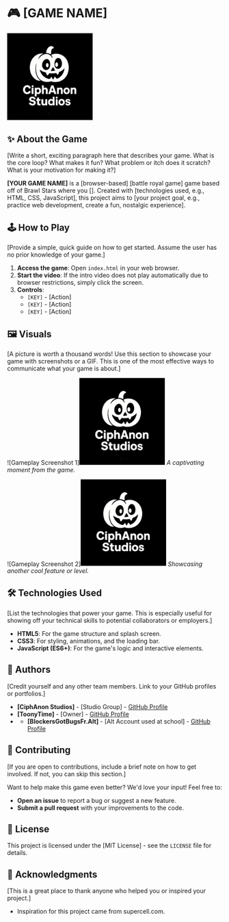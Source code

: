 # 🎮 [GAME NAME]

<img src="StudiosImage.png" alt="Game Header Image or Logo" width="200">

## ✨ About the Game

[Write a short, exciting paragraph here that describes your game. What is the core loop? What makes it fun? What problem or itch does it scratch? What is your motivation for making it?]

**[YOUR GAME NAME]** is a [browser-based] [battle royal game] game based off of Brawl Stars where you []. Created with [technologies used, e.g., HTML, CSS, JavaScript], this project aims to [your project goal, e.g., practice web development, create a fun, nostalgic experience].

## 🕹️ How to Play

[Provide a simple, quick guide on how to get started. Assume the user has no prior knowledge of your game.]

1.  **Access the game**: Open `index.html` in your web browser.
2.  **Start the video**: If the intro video does not play automatically due to browser restrictions, simply click the screen.
3.  **Controls**:
    *   `[KEY]` - [Action]
    *   `[KEY]` - [Action]
    *   `[KEY]` - [Action]

## 🖼️ Visuals

[A picture is worth a thousand words! Use this section to showcase your game with screenshots or a GIF. This is one of the most effective ways to communicate what your game is about.]

![Gameplay Screenshot 1]<img src="StudiosImage.png" alt="Game Header Image or Logo" width="200">
_A captivating moment from the game._

![Gameplay Screenshot 2]<img src="StudiosImage.png" alt="Game Header Image or Logo" width="200">
_Showcasing another cool feature or level._

## 🛠️ Technologies Used

[List the technologies that power your game. This is especially useful for showing off your technical skills to potential collaborators or employers.]

*   **HTML5**: For the game structure and splash screen.
*   **CSS3**: For styling, animations, and the loading bar.
*   **JavaScript (ES6+)**: For the game's logic and interactive elements.

## 👥 Authors

[Credit yourself and any other team members. Link to your GitHub profiles or portfolios.]

*   **[CiphAnon Studios]** - [Studio Group] - [GitHub Profile](https://github.com/[your-github-handle])
*   **[ToonyTime]** - [Owner] - [GitHub Profile](https://github.com/[their-github-handle])
*   *   **[BlockersGotBugsFr.Alt]** - [Alt Account used at school] - [GitHub Profile](https://github.com/[their-github-handle])

## 🤝 Contributing

[If you are open to contributions, include a brief note on how to get involved. If not, you can skip this section.]

Want to help make this game even better? We'd love your input! Feel free to:
*   **Open an issue** to report a bug or suggest a new feature.
*   **Submit a pull request** with your improvements to the code.

## 📝 License

This project is licensed under the [MIT License] - see the `LICENSE` file for details.

## 🙏 Acknowledgments

[This is a great place to thank anyone who helped you or inspired your project.]

*   Inspiration for this project came from supercell.com.

